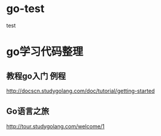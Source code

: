 # go-test
test
# go学习代码整理

## 教程go入门 例程
http://docscn.studygolang.com/doc/tutorial/getting-started

## Go语言之旅
http://tour.studygolang.com/welcome/1
